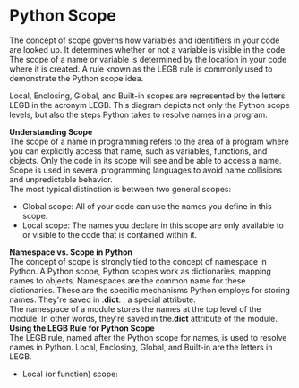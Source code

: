 # Python Scope
The concept of scope governs how variables and identifiers in your code are looked up. It determines whether or not a variable is visible in the code. The scope of a name or variable is determined by the location in your code where it is created. A rule known as the LEGB rule is commonly used to demonstrate the Python scope idea.<br>

Local, Enclosing, Global, and Built-in scopes are represented by the letters LEGB in the acronym LEGB. This diagram depicts not only the Python scope levels, but also the steps Python takes to resolve names in a program.<br>

**Understanding Scope**<br>
The scope of a name in programming refers to the area of a program where you can explicitly access that name, such as variables, functions, and objects. Only the code in its scope will see and be able to access a name. Scope is used in several programming languages to avoid name collisions and unpredictable behavior.<br> The most typical distinction is between two general scopes:
- Global scope: All of your code can use the names you define in this scope.
- Local scope: The names you declare in this scope are only available to or visible to the code that is contained within it.

**Namespace vs. Scope in Python**<br>
The concept of scope is strongly tied to the concept of namespace in Python. A Python scope, Python scopes work as dictionaries, mapping names to objects. Namespaces are the common name for these dictionaries. These are the specific mechanisms Python employs for storing names. They're saved in .__dict__. , a special attribute.<br>
The namespace of a module stores the names at the top level of the module. In other words, they're saved in the.__dict__  attribute of the module.<br>
**Using the LEGB Rule for Python Scope**<br>
The LEGB rule, named after the Python scope for names, is used to resolve names in Python. Local, Enclosing, Global, and Built-in are the letters in LEGB.
- Local (or function) scope: